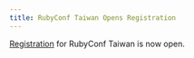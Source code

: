 ```yaml
---
title: RubyConf Taiwan Opens Registration
---
```


[Registration][reg] for RubyConf Taiwan is now open.

[reg]: http://rubytaiwan.kktix.cc/events/rubyconftw2014?locale=en
